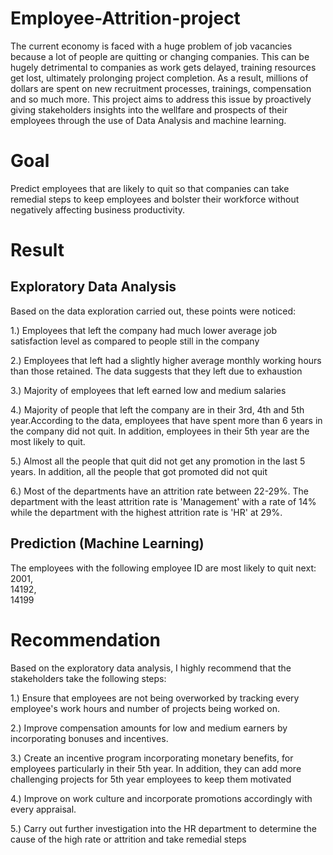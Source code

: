 # Employee-Attrition-project
The current economy is faced with a huge problem of job vacancies because a lot of people are quitting or changing companies. This can be hugely detrimental to companies as work gets delayed, training resources get lost, ultimately prolonging project completion. As a result, millions of dollars are spent on new recruitment processes, trainings, compensation and so much more. 
This project aims to address this issue by proactively giving stakeholders insights into the wellfare and prospects of their employees through the use of Data Analysis and machine learning. 

# Goal
Predict employees that are likely to quit so that companies can take remedial steps to keep employees and bolster their workforce without negatively affecting business productivity. 


# Result
## Exploratory Data Analysis
Based on the data exploration carried out, these points were noticed: 

1.) Employees that left the company had much lower average job satisfaction level as compared to people still in the company		

2.) Employees that left had a slightly higher average monthly working hours than those retained. The data suggests that they left due to exhaustion

3.) Majority of employees that left earned low and medium salaries

4.) Majority of people that left the company are in their 3rd, 4th and 5th year.According to the data, employees that have spent more than 6 years in the company did not quit. In addition, employees in their 5th year are the most likely to quit. 

5.) Almost all the people that quit did not get any promotion in the last 5 years. In addition, all the people that got promoted did not quit

6.) Most of the departments have an attrition rate between 22-29%. The department with the least attrition rate is 'Management' with a rate of 14% while the department with the highest attrition rate is 'HR' at 29%.

## Prediction (Machine Learning) 
The employees with the following employee ID are most likely to quit next: 
2001,	
14192,	
14199	


# Recommendation
Based on the exploratory data analysis, I highly recommend that the stakeholders take the following steps: 

1.) Ensure that employees are not being overworked by tracking every employee's work hours and number of projects being worked on.

2.) Improve compensation amounts for low and medium earners by incorporating bonuses and incentives.

3.) Create an incentive program incorporating monetary benefits,  for employees particularly in their 5th year. In addition, they can add more challenging projects for 5th year employees to keep them motivated 

4.) Improve on work culture and incorporate promotions accordingly with every appraisal.

5.) Carry out further investigation into the HR department to determine the cause of the high rate or attrition and take remedial steps

